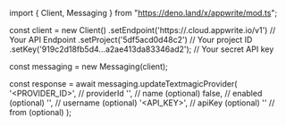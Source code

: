 import { Client, Messaging } from "https://deno.land/x/appwrite/mod.ts";

const client = new Client()
    .setEndpoint('https://<REGION>.cloud.appwrite.io/v1') // Your API Endpoint
    .setProject('5df5acd0d48c2') // Your project ID
    .setKey('919c2d18fb5d4...a2ae413da83346ad2'); // Your secret API key

const messaging = new Messaging(client);

const response = await messaging.updateTextmagicProvider(
    '<PROVIDER_ID>', // providerId
    '<NAME>', // name (optional)
    false, // enabled (optional)
    '<USERNAME>', // username (optional)
    '<API_KEY>', // apiKey (optional)
    '<FROM>' // from (optional)
);
